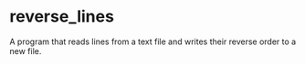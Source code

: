# reverse_lines
A program that reads lines from a text file and writes their reverse order  to a new file.

